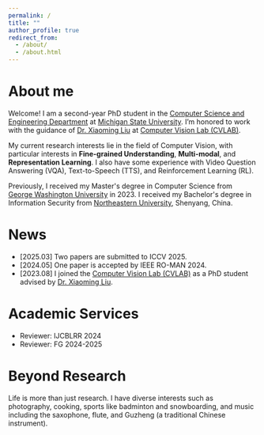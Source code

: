 ```yaml
---
permalink: /
title: ""
author_profile: true
redirect_from: 
  - /about/
  - /about.html
---
```


# About me

Welcome! I am a second-year PhD student in the [Computer Science and Engineering Department](https://engineering.msu.edu/about/departments/cse) at [Michigan State University](https://msu.edu/). I’m honored to work with the guidance of [Dr. Xiaoming Liu](https://www.cse.msu.edu/~liuxm/index2.html) at [Computer Vision Lab (CVLAB)](http://cvlab.cse.msu.edu/). 

My current research interests lie in the field of Computer Vision, with particular interests in **Fine-grained Understanding**, **Multi-modal**, and **Representation Learning**. I also have some experience with Video Question Answering (VQA), Text-to-Speech (TTS), and Reinforcement Learning (RL).

Previously, I received my Master's degree in Computer Science from [George Washington University](https://graduate.engineering.gwu.edu/) in 2023. I received my Bachelor's degree in Information Security from [Northeastern University](https://www.neu.edu.cn/), Shenyang, China. 

# News
- [2025.03] Two papers are submitted to ICCV 2025.
- [2024.05] One paper is accepted by IEEE RO-MAN 2024.
- [2023.08] I joined the [Computer Vision Lab (CVLAB)](http://cvlab.cse.msu.edu/) as a PhD student advised by [Dr. Xiaoming Liu](https://www.cse.msu.edu/~liuxm/index2.html).

# Academic Services
- Reviewer: IJCBLRR 2024
- Reviewer: FG 2024-2025

# Beyond Research
Life is more than just research. I have diverse interests such as photography, cooking, sports like badminton and snowboarding, and music including the saxophone, flute, and Guzheng (a traditional Chinese instrument).